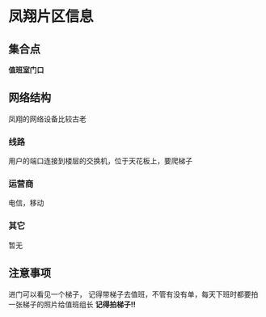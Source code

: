 # 凤翔片区信息
## 集合点
**值班室门口**
## 网络结构
凤翔的网络设备比较古老
### 线路
用户的端口连接到楼层的交换机，位于天花板上，要爬梯子
### 运营商
电信，移动
### 其它
暂无
## 注意事项
进门可以看见一个梯子，
记得带梯子去值班，不管有没有单，每天下班时都要拍一张梯子的照片给值班组长
**记得拍梯子!!**







